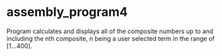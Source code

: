 # assembly_program4
Program calculates and displays all of the composite numbers up to and including the nth composite, n being a user selected term in the range of [1...400].
